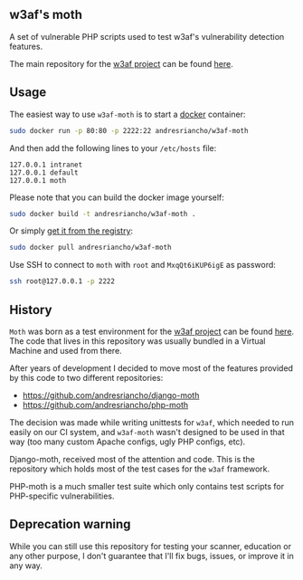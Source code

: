 ## w3af's moth

A set of vulnerable PHP scripts used to test w3af's vulnerability detection features.

The main repository for the [w3af project](https://github.com/andresriancho/w3af/) can
be found [here](https://github.com/andresriancho/w3af/).

## Usage

The easiest way to use `w3af-moth` is to start a [docker](https://www.docker.com/) container:

```bash
sudo docker run -p 80:80 -p 2222:22 andresriancho/w3af-moth
```

And then add the following lines to your `/etc/hosts` file:
```text
127.0.0.1 intranet
127.0.0.1 default
127.0.0.1 moth
```

Please note that you can build the docker image yourself:
```bash
sudo docker build -t andresriancho/w3af-moth .
```

Or simply [get it from the registry](https://registry.hub.docker.com/u/andresriancho/w3af-moth/):
```bash
sudo docker pull andresriancho/w3af-moth
```

Use SSH to connect to `moth` with `root` and `MxqQt6iKUP6igE` as password:
```bash
ssh root@127.0.0.1 -p 2222
```

## History

`Moth` was born as a test environment for the [w3af project](https://github.com/andresriancho/w3af/)
can be found [here](https://github.com/andresriancho/w3af/). The code that lives in this repository
was usually bundled in a Virtual Machine and used from there.

After years of development I decided to move most of the features provided by this code to two different
repositories:
 * https://github.com/andresriancho/django-moth
 * https://github.com/andresriancho/php-moth

The decision was made while writing unittests for `w3af`, which needed to run easily on our CI system,
and `w3af-moth` wasn't designed to be used in that way (too many custom Apache configs, ugly PHP
configs, etc).

Django-moth, received most of the attention and code. This is the repository which holds most of the test
cases for the `w3af` framework.

PHP-moth is a much smaller test suite which only contains test scripts for PHP-specific vulnerabilities.

## Deprecation warning

While you can still use this repository for testing your scanner, education or any other purpose, I
don't guarantee that I'll fix bugs, issues, or improve it in any way.
